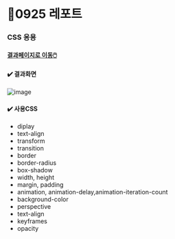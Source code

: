 # 🌟0925 레포트
### CSS 응용
#### <a href="https://seungachoi0925.github.io/0925/">결과페이지로 이동🖱️</a>
#### ✔️ 결과화면
![image](https://github.com/SEUNGACHOI0925/0925/assets/112832677/98acaf5b-88b2-44f6-9fc0-e4b7ae765125)

#### ✔️ 사용CSS
- diplay
- text-align
- transform
- transition
- border
- border-radius
- box-shadow
- width, height
- margin, padding
- animation, animation-delay,animation-iteration-count
- background-color
- perspective
- text-align
- keyframes
- opacity
